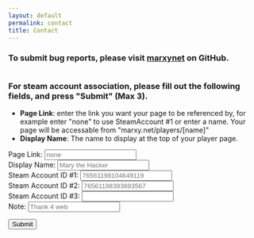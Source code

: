 ```yaml
---
layout: default
permalink: contact
title: Contact
---
```

<div align="left">
<h3>
To submit bug reports, please visit <a href="https://github.com/mecwerks/marxynet/issues">marxynet</a> on GitHub. <br><br>

For steam account association, please fill out the following fields, and press "Submit" (Max 3).
</h3>

<ul>
  <li><strong>Page Link</strong>: enter the link you want your page to be referenced by, for example enter "none" to use SteamAccount #1 or enter a name. Your page will be accessable from "marxy.net/players/[name]"</li>
  <li><strong>Display Name</strong>: The name to display at the top of your player page.</li>
</ul>

<form name="customplayer" netlify>
    <label>Page Link: <input type="text" name="uid"  placeholder="none" required></label><br>
    <label>Display Name: <input type="text" name="name"  placeholder="Mary the Hacker" required></label><br>
    <label>Steam Account ID #1: <input type="text" name="steamidOne" placeholder="76561198104649119" required></label><br>
    <label>Steam Account ID #2: <input type="text" name="steamidTwo" placeholder="76561198393693567"></label><br>
    <label>Steam Account ID #3: <input type="text" name="steamidThree"></label><br>
    <label>Note: <input type="text" name="note" placeholder="Thank 4 web"></label>
  <p>
    <button type="submit">Submit</button>
  </p>
</form>
</div>
